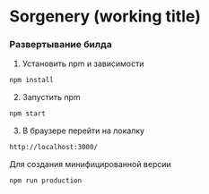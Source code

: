 # Sorgenery (working title)

### Развертывание билда

1. Установить npm и зависимости
```sh
npm install
```

2. Запустить npm
```sh
npm start
```

3. В браузере перейти на локалку
```sh
http://localhost:3000/
```

Для создания минифицированной версии
```sh
npm run production
```